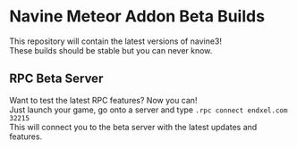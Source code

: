 # Navine Meteor Addon Beta Builds
This repository will contain the latest versions of navine3!<br>
These builds should be stable but you can never know.

## RPC Beta Server
Want to test the latest RPC features? Now you can!<br>
Just launch your game, go onto a server and type `.rpc connect endxel.com 32215`<br>
This will connect you to the beta server with the latest updates and features.
